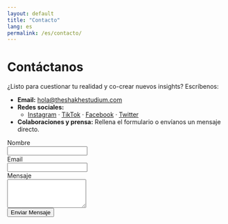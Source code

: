 ```yaml
---
layout: default
title: "Contacto"
lang: es
permalink: /es/contacto/
---
```


# Contáctanos

¿Listo para cuestionar tu realidad y co-crear nuevos insights? Escríbenos:

- **Email:** [hola@theshakhestudium.com](mailto:hola@theshakhestudium.com)  
- **Redes sociales:**  
  - [Instagram](#) · [TikTok](#) · [Facebook](#) · [Twitter](#)  
- **Colaboraciones y prensa:** Rellena el formulario o envíanos un mensaje directo.

<form action="https://formspree.io/f/yourFormID" method="POST">
  <label>Nombre<br><input type="text" name="name" required></label><br>
  <label>Email<br><input type="email" name="email" required></label><br>
  <label>Mensaje<br><textarea name="message" rows="4" required></textarea></label><br>
  <button type="submit">Enviar Mensaje</button>
</form>
